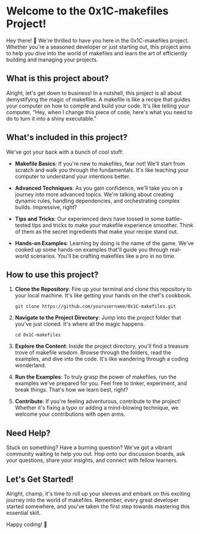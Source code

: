 # Welcome to the 0x1C-makefiles Project!

Hey there! 👋 We're thrilled to have you here in the 0x1C-makefiles project. Whether you're a seasoned developer or just starting out, this project aims to help you dive into the world of makefiles and learn the art of efficiently building and managing your projects.

## What is this project about?

Alright, let's get down to business! In a nutshell, this project is all about demystifying the magic of makefiles. A makefile is like a recipe that guides your computer on how to compile and build your code. It's like telling your computer, "Hey, when I change this piece of code, here's what you need to do to turn it into a shiny executable."

## What's included in this project?

We've got your back with a bunch of cool stuff:

- **Makefile Basics**: If you're new to makefiles, fear not! We'll start from scratch and walk you through the fundamentals. It's like teaching your computer to understand your intentions better.

- **Advanced Techniques**: As you gain confidence, we'll take you on a journey into more advanced topics. We're talking about creating dynamic rules, handling dependencies, and orchestrating complex builds. Impressive, right?

- **Tips and Tricks**: Our experienced devs have tossed in some battle-tested tips and tricks to make your makefile experience smoother. Think of them as the secret ingredients that make your recipe stand out.

- **Hands-on Examples**: Learning by doing is the name of the game. We've cooked up some hands-on examples that'll guide you through real-world scenarios. You'll be crafting makefiles like a pro in no time.

## How to use this project?

1. **Clone the Repository**: Fire up your terminal and clone this repository to your local machine. It's like getting your hands on the chef's cookbook.

   ```
   git clone https://github.com/yourusername/0x1C-makefiles.git
   ```

2. **Navigate to the Project Directory**: Jump into the project folder that you've just cloned. It's where all the magic happens.

   ```
   cd 0x1C-makefiles
   ```

3. **Explore the Content**: Inside the project directory, you'll find a treasure trove of makefile wisdom. Browse through the folders, read the examples, and dive into the code. It's like wandering through a coding wonderland.

4. **Run the Examples**: To truly grasp the power of makefiles, run the examples we've prepared for you. Feel free to tinker, experiment, and break things. That's how we learn best, right?

5. **Contribute**: If you're feeling adventurous, contribute to the project! Whether it's fixing a typo or adding a mind-blowing technique, we welcome your contributions with open arms.

## Need Help?

Stuck on something? Have a burning question? We've got a vibrant community waiting to help you out. Hop onto our discussion boards, ask your questions, share your insights, and connect with fellow learners.

## Let's Get Started!

Alright, champ, it's time to roll up your sleeves and embark on this exciting journey into the world of makefiles. Remember, every great developer started somewhere, and you've taken the first step towards mastering this essential skill.

Happy coding! 🚀
